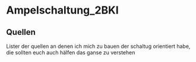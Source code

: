 # Ampelschaltung_2BKI

## Quellen 
Lister der quellen an denen ich mich zu bauen der schaltug orientiert habe,
die sollten euch auch hälfen das ganse zu verstehen 
